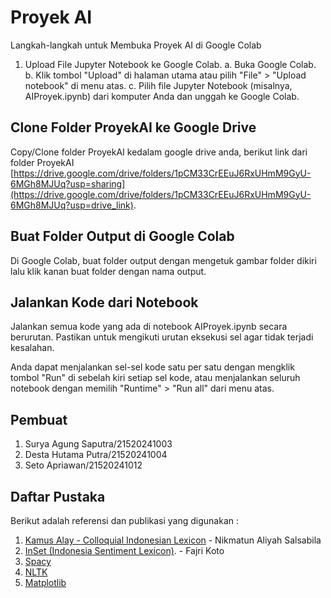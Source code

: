 # Proyek AI

Langkah-langkah untuk Membuka Proyek AI di Google Colab
1. Upload File Jupyter Notebook ke Google Colab.
a. Buka Google Colab.
b. Klik tombol "Upload" di halaman utama atau pilih "File" > "Upload notebook" di menu atas.
c. Pilih file Jupyter Notebook (misalnya, AIProyek.ipynb) dari komputer Anda dan unggah ke Google Colab.

## Clone Folder ProyekAI ke Google Drive

Copy/Clone folder ProyekAI kedalam google drive anda, berikut link dari folder ProyekAI [https://drive.google.com/drive/folders/1pCM33CrEEuJ6RxUHmM9GyU-6MGh8MJUq?usp=sharing](https://drive.google.com/drive/folders/1pCM33CrEEuJ6RxUHmM9GyU-6MGh8MJUq?usp=drive_link).

## Buat Folder Output di Google Colab
Di Google Colab, buat folder output dengan mengetuk gambar folder dikiri lalu klik kanan buat folder dengan nama output.

## Jalankan Kode dari Notebook
Jalankan semua kode yang ada di notebook AIProyek.ipynb secara berurutan. Pastikan untuk mengikuti urutan eksekusi sel agar tidak terjadi kesalahan.

Anda dapat menjalankan sel-sel kode satu per satu dengan mengklik tombol "Run" di sebelah kiri setiap sel kode, atau menjalankan seluruh notebook dengan memilih "Runtime" > "Run all" dari menu atas.

## Pembuat
1. Surya Agung Saputra/21520241003
2. Desta Hutama Putra/21520241004
3. Seto Apriawan/21520241012


## Daftar Pustaka
Berikut adalah referensi dan publikasi yang digunakan : 
1. [Kamus Alay - Colloquial Indonesian Lexicon](https://github.com/nasalsabila/kamus-alay) - Nikmatun Aliyah Salsabila
2. [InSet (Indonesia Sentiment Lexicon)](https://github.com/fajri91/InSet). - Fajri Koto 
3. [Spacy](https://spacy.io/universe/project/spacy-textblob)
4. [NLTK](https://www.nltk.org/)
5. [Matplotlib](https://matplotlib.org/)
